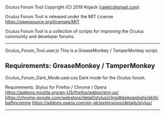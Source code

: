 Oculus Forum Tool
Copyright (C) 2019 Kojack (rajetic@gmail.com)

Oculus Forum Tool is released under the MIT License  
https://opensource.org/licenses/MIT


Oculus Forum Tool is a collection of scripts for improving the Oculus community and developer forums.

-----------------------------------------------------------
Oculus_Forum_Tool.user.js
This is a GreaseMonkey / TamperMonkey script.

Requirements: GreaseMonkey / TamperMonkey
-----------------------------------------------------------
Oculus_Forum_Dark_Mode.user.css
Dark mode for the Oculus forum.

Requirements: Stylus for Firefox / Chrome / Opera
https://addons.mozilla.org/en-US/firefox/addon/styl-us/
https://chrome.google.com/webstore/detail/stylus/clngdbkpkpeebahjckkjfobafhncgmne
https://addons.opera.com/en-gb/extensions/details/stylus/

-----------------------------------------------------------
